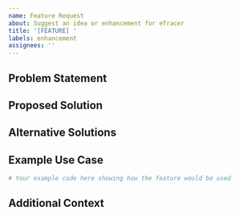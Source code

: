 ```yaml
---
name: Feature Request
about: Suggest an idea or enhancement for eTracer
title: '[FEATURE] '
labels: enhancement
assignees: ''
---
```


## Problem Statement
<!-- A clear and concise description of what problem this feature would solve. Ex. I'm always frustrated when [...] -->

## Proposed Solution
<!-- A clear and concise description of what you want to happen -->

## Alternative Solutions
<!-- A clear and concise description of any alternative solutions or features you've considered -->

## Example Use Case
<!-- Provide an example of how you would use this feature -->
```python
# Your example code here showing how the feature would be used
```

## Additional Context
<!-- Add any other context, screenshots, or examples about the feature request here -->

